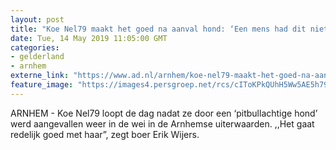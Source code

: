 ```yaml
---
layout: post
title: "Koe Nel79 maakt het goed na aanval hond: ‘Een mens had dit niet overleefd’"
date: Tue, 14 May 2019 11:05:00 GMT
categories: 
- gelderland 
- arnhem 
externe_link: "https://www.ad.nl/arnhem/koe-nel79-maakt-het-goed-na-aanval-hond-een-mens-had-dit-niet-overleefd~aaef97dde/"
feature_image: "https://images4.persgroep.net/rcs/cIToKPkQUhH5Ww5AE5h79YTKqUs/diocontent/148343239/_fitwidth/400/?appId=21791a8992982cd8da851550a453bd7f&quality=0.7"
---
```


ARNHEM - Koe Nel79 loopt de dag nadat ze door een ‘pitbullachtige hond’ werd aangevallen weer in de wei in de Arnhemse uiterwaarden. ,,Het gaat redelijk goed met haar”, zegt boer Erik Wijers.
